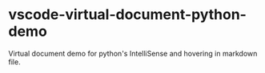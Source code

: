 # vscode-virtual-document-python-demo
Virtual document demo for python's IntelliSense and hovering in markdown file.
